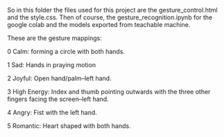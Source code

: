 So in this folder the files used for this project are the gesture_control.html and the style.css. Then of course, the gesture_recognition.ipynb for the google colab and the models exported from teachable machine. 

These are the gesture mappings: 

0 Calm: forming a circle with both hands.

1 Sad: Hands in praying motion 

2 Joyful: Open hand/palm–left hand. 

3 High Energy: Index and thumb pointing outwards with the three other fingers facing the screen–left hand. 

4 Angry: Fist with the left hand. 

5 Romantic: Heart shaped with both hands. 
